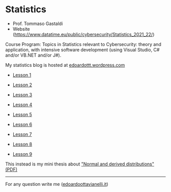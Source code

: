 # Statistics

- Prof. Tommaso Gastaldi
- Website (https://www.datatime.eu/public/cybersecurity/Statistics_2021_22/)

Course Program: Topics in Statistics relevant to Cybersecurity: theory and application, with intensive software development (using Visual Studio, C# and/or VB.NET and/or J#).

My statistics blog is hosted at [edoardottt.wordpress.com](https://edoardottt.wordpress.com/)

  - [Lesson 1](https://edoardottt.wordpress.com/2021/09/28/lesson-1/)

  - [Lesson 2](https://edoardottt.wordpress.com/2021/10/04/45/)
  
  - [Lesson 3](https://edoardottt.wordpress.com/2021/10/13/lesson-3/)

  - [Lesson 4](https://edoardottt.wordpress.com/2021/10/19/lesson-4/)

  - [Lesson 5](https://edoardottt.wordpress.com/2021/10/25/lesson-5/)
  
  - [Lesson 6](https://edoardottt.wordpress.com/2021/11/03/lesson-6/)

  - [Lesson 7](https://edoardottt.wordpress.com/2021/11/14/lesson-7/)

  - [Lesson 8](https://edoardottt.wordpress.com/2021/11/21/lesson-8/)

  - [Lesson 9](https://edoardottt.wordpress.com/2021/11/28/lesson-9/)


This instead is my mini thesis about ["Normal and derived distributions" (PDF)](https://github.com/edoardottt/MSc-CyberSecurity-Sapienza/blob/main/Statistics/mini-thesis.pdf)

---------

For any question write me ([edoardoottavianelli.it](https://www.edoardoottavianelli.it/))
